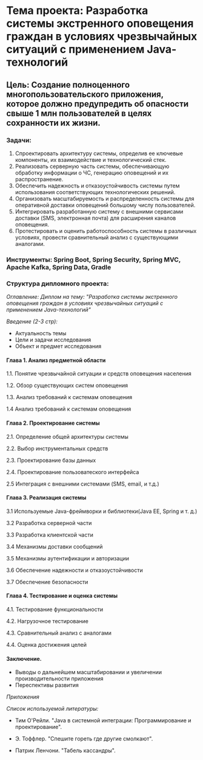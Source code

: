 # Тема проекта: Разработка системы экстренного оповещения граждан в условиях чрезвычайных ситуаций с применением Java-технологий

## Цель: Создание полноценного многопользовательского приложения, которое должно предупредить об опасности свыше 1 млн пользователей в целях сохранности их жизни.

### Задачи:

1. Спроектировать архитектуру системы, определив ее ключевые компоненты, их взаимодействие и технологический стек.
2. Реализовать серверную часть системы, обеспечивающую обработку информации о ЧС, генерацию оповещений и их распространение.
3. Обеспечить надежность и отказоустойчивость системы путем использования соответствующих технологических решений.
4. Организовать масштабируемость и распределенность системы для оперативной доставки оповещений большому числу пользователей.
5. Интегрировать разработанную систему с внешними сервисами доставки (SMS, электронная почта) для расширения каналов оповещения.
6. Протестировать и оценить работоспособность системы в различных условиях, провести сравнительный анализ с существующими аналогами.

### Инструменты: Spring Boot, Spring Security, Spring MVC, Apache Kafka, Spring Data, Gradle

### Структура дипломного проекта:

*Оглавление: Диплом на тему: "Разработка системы экстренного оповещения граждан в условиях чрезвычайных ситуаций с применением Java-технологий"* 

*Введение (2-3 стр):*

* Актуальность темы
* 
  Цели и задачи исследования
* 
  Объект и предмет исследования

#### Глава 1. Анализ предметной области
1.1. Понятие чрезвычайной ситуации и средств оповещения населения

1.2. Обзор существующих систем оповещения

1.3. Анализ требований к системам оповещения

1.4 Анализ требований к системам оповещения

#### Глава 2. Проектирование системы

2.1. Определение общей архитектуры системы

2.2. Выбор инструментальных средств 

2.3. Проектирование базы данных 

2.4. Проектирование пользоватеского интерфейса

2.5 Интеграция с внешними системами (SMS, email, и т.д.)

#### Глава 3. Реализация системы

3.1 Используемые Java-фреймворки и библиотеки(Java EE, Spring и т. д.)

3.2 Разработка серверной части

3.3 Разработка клиентской части

3.4 Механизмы доставки сообщений

3.5 Механизмы аутентификации и авторизации

3.6 Обеспечение надежности и отказоустойчивости

3.7 Обеспечение безопасности


#### Глава 4. Тестирование и оценка системы

4.1. Тестирование функциональности

4.2. Нагрузочное тестирование

4.3. Сравнительный анализ с аналогами

4.4. Оценка достижения целей

#### Заключение.

* Выводы о дальнейшем масштабировании и увеличении производительности приложения
* Переспективы развития

*Приложения*

*Список используемой литературы:*

* Тим О'Рейли. "Java в системной интеграции: Программирование и проектирование".

* Э. Тоффлер. "Спешите гореть где другие смолкают".

* Патрик Ленчони. "Табель кассандры".




